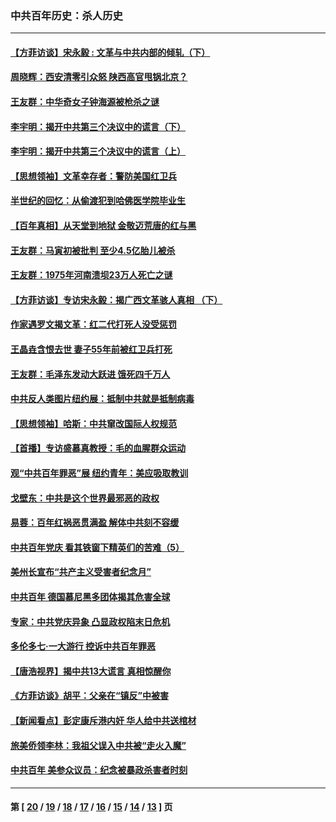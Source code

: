 ### 中共百年历史：杀人历史
---
#### [【方菲访谈】宋永毅 : 文革与中共内部的倾轧（下）](../../pages/nf1176106/n13486836.md?02230430) 
#### [周晓辉：西安清零引众怒 陕西高官甩锅北京？](../../pages/nf1176106/n13484627.md?02230430) 
#### [王友群：中华奇女子钟海源被枪杀之谜](../../pages/nf1176106/n13430555.md?02230430) 
#### [李宇明：揭开中共第三个决议中的谎言（下）](../../pages/nf1176106/n13389389.md?02230430) 
#### [李宇明：揭开中共第三个决议中的谎言（上）](../../pages/nf1176106/n13388697.md?02230430) 
#### [【思想领袖】文革幸存者：警防美国红卫兵](../../pages/nf1176106/n13339289.md?02230430) 
#### [半世纪的回忆：从偷渡犯到哈佛医学院毕业生](../../pages/nf1176106/n13345328.md?02230430) 
#### [【百年真相】从天堂到地狱 金敬迈荒唐的红与黑](../../pages/nf1176106/n13336995.md?02230430) 
#### [王友群：马寅初被批判 至少4.5亿胎儿被杀](../../pages/nf1176106/n13260313.md?02230430) 
#### [王友群：1975年河南溃坝23万人死亡之谜](../../pages/nf1176106/n13231576.md?02230430) 
#### [【方菲访谈】专访宋永毅：揭广西文革骇人真相 （下）](../../pages/nf1176106/n13209074.md?02230430) 
#### [作家遇罗文揭文革：红二代打死人没受惩罚](../../pages/nf1176106/n13205254.md?02230430) 
#### [王晶垚含恨去世 妻子55年前被红卫兵打死](../../pages/nf1176106/n13203590.md?02230430) 
#### [王友群：毛泽东发动大跃进 饿死四千万人](../../pages/nf1176106/n13177158.md?02230430) 
#### [中共反人类图片纽约展：抵制中共就是抵制病毒](../../pages/nf1176106/n13115371.md?02230430) 
#### [【思想领袖】哈斯：中共窜改国际人权规范](../../pages/nf1176106/n13053647.md?02230430) 
#### [【首播】专访盛慕真教授：毛的血腥群众运动](../../pages/nf1176106/n13091782.md?02230430) 
#### [观“中共百年罪恶”展 纽约青年：美应吸取教训](../../pages/nf1176106/n13085246.md?02230430) 
#### [戈壁东：中共是这个世界最邪恶的政权](../../pages/nf1176106/n13085641.md?02230430) 
#### [易蓉：百年红祸恶贯满盈 解体中共刻不容缓](../../pages/nf1176106/n13084455.md?02230430) 
#### [中共百年党庆 看其铁窗下精英们的苦难（5）](../../pages/nf1176106/n13076766.md?02230430) 
#### [美州长宣布“共产主义受害者纪念月”](../../pages/nf1176106/n13074024.md?02230430) 
#### [中共百年 德国慕尼黑多团体揭其危害全球](../../pages/nf1176106/n13068873.md?02230430) 
#### [专家：中共党庆异象 凸显政权陷末日危机](../../pages/nf1176106/n13067084.md?02230430) 
#### [多伦多七·一大游行 控诉中共百年罪恶](../../pages/nf1176106/n13062043.md?02230430) 
#### [【唐浩视界】揭中共13大谎言 真相惊醒你](../../pages/nf1176106/n13065208.md?02230430) 
#### [《方菲访谈》胡平：父亲在“镇反”中被害](../../pages/nf1176106/n13064114.md?02230430) 
#### [【新闻看点】彭定康斥港内奸 华人给中共送棺材](../../pages/nf1176106/n13064230.md?02230430) 
#### [旅美侨领李林：我祖父误入中共被“走火入魔”](../../pages/nf1176106/n13062777.md?02230430) 
#### [中共百年 美参众议员：纪念被暴政杀害者时刻](../../pages/nf1176106/n13063735.md?02230430) 

---
#### 第 [ [20](./20.md?02230430) / [19](./19.md?02230430) / [18](./18.md?02230430) / [17](./17.md?02230430) / [16](./16.md?02230430) / [15](./15.md?02230430) / [14](./14.md?02230430) / [13](./13.md?02230430) ] 页
